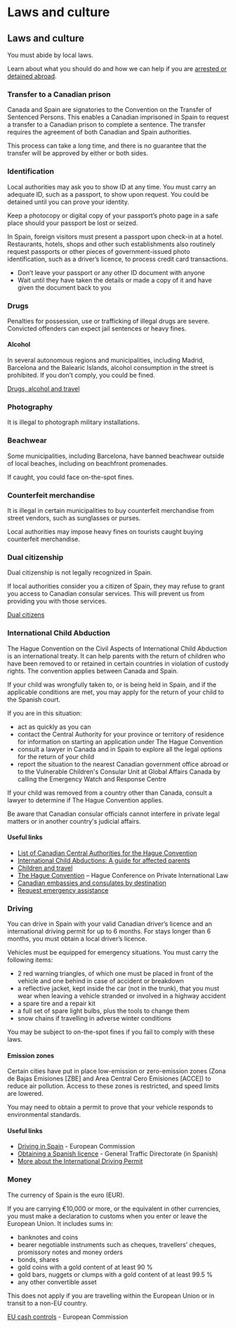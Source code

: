 # Laws and culture

## Laws and culture

You must abide by local laws.

Learn about what you should do and how we can help if you are [arrested or detained abroad](http://travel.gc.ca/assistance/emergency-info/arrest-detention).

### Transfer to a Canadian prison

Canada and Spain are signatories to the Convention on the Transfer of Sentenced Persons. This enables a Canadian imprisoned in Spain to request a transfer to a Canadian prison to complete a sentence. The transfer requires the agreement of both Canadian and Spain authorities.

This process can take a long time, and there is no guarantee that the transfer will be approved by either or both sides.

### Identification

Local authorities may ask you to show ID at any time. You must carry an adequate ID, such as a passport, to show upon request. You could be detained until you can prove your identity.

Keep a photocopy or digital copy of your passport’s photo page in a safe place should your passport be lost or seized.

In Spain, foreign visitors must present a passport upon check-in at a hotel. Restaurants, hotels, shops and other such establishments also routinely request passports or other pieces of government-issued photo identification, such as a driver’s licence, to process credit card transactions.

* Don’t leave your passport or any other ID document with anyone
* Wait until they have taken the details or made a copy of it and have given the document back to you

### Drugs

Penalties for possession, use or trafficking of illegal drugs are severe. Convicted offenders can expect jail sentences or heavy fines.

#### Alcohol

In several autonomous regions and municipalities, including Madrid, Barcelona and the Balearic Islands, alcohol consumption in the street is prohibited. If you don’t comply, you could be fined.

[Drugs, alcohol and travel](https://travel.gc.ca/travelling/health-safety/drugs)

### Photography

It is illegal to photograph military installations.

### Beachwear

Some municipalities, including Barcelona, have banned beachwear outside of local beaches, including on beachfront promenades.

If caught, you could face on-the-spot fines.

### Counterfeit merchandise

It is illegal in certain municipalities to buy counterfeit merchandise from street vendors, such as sunglasses or purses.

Local authorities may impose heavy fines on tourists caught buying counterfeit merchandise.

### Dual citizenship

Dual citizenship is not legally recognized in Spain.

If local authorities consider you a citizen of Spain, they may refuse to grant you access to Canadian consular services. This will prevent us from providing you with those services.

[Dual citizens](https://travel.gc.ca/travelling/documents/dual-citizenship)

### International Child Abduction

The Hague Convention on the Civil Aspects of International Child Abduction is an international treaty. It can help parents with the return of children who have been removed to or retained in certain countries in violation of custody rights. The convention applies between Canada and Spain.

If your child was wrongfully taken to, or is being held in Spain, and if the applicable conditions are met, you may apply for the return of your child to the Spanish court.

If you are in this situation:

* act as quickly as you can
* contact the Central Authority for your province or territory of residence for information on starting an application under The Hague Convention
* consult a lawyer in Canada and in Spain to explore all the legal options for the return of your child
* report the situation to the nearest Canadian government office abroad or to the Vulnerable Children's Consular Unit at Global Affairs Canada by calling the Emergency Watch and Response Centre

If your child was removed from a country other than Canada, consult a lawyer to determine if The Hague Convention applies.

Be aware that Canadian consular officials cannot interfere in private legal matters or in another country's judicial affairs.

#### Useful links

* [List of Canadian Central Authorities for the Hague Convention](https://www.hcch.net/en/states/authorities/details3/?aid=75)
* [International Child Abductions: A guide for affected parents](https://travel.gc.ca/travelling/publications/international-child-abductions)
* [Children and travel](https://travel.gc.ca/travelling/children)
* [The Hague Convention](https://www.hcch.net/en/instruments/conventions/full-text/?cid=24) – Hague Conference on Private International Law
* [Canadian embassies and consulates by destination](https://travel.gc.ca/assistance/embassies-consulates)
* [Request emergency assistance](https://travel.gc.ca/assistance/emergency-assistance?_ga)

### Driving

You can drive in Spain with your valid Canadian driver’s licence and an international driving permit for up to 6 months. For stays longer than 6 months, you must obtain a local driver’s licence.

Vehicles must be equipped for emergency situations. You must carry the following items:

* 2 red warning triangles, of which one must be placed in front of the vehicle and one behind in case of accident or breakdown
* a reflective jacket, kept inside the car (not in the trunk), that you must wear when leaving a vehicle stranded or involved in a highway accident
* a spare tire and a repair kit
* a full set of spare light bulbs, plus the tools to change them
* snow chains if travelling in adverse winter conditions

You may be subject to on-the-spot fines if you fail to comply with these laws.

#### Emission zones

Certain cities have put in place low-emission or zero-emission zones (Zona de Bajas Emisiones [ZBE] and Area Central Cero Emisiones [ACCE]) to reduce air pollution. Access to these zones is restricted, and speed limits are lowered.

You may need to obtain a permit to prove that your vehicle responds to environmental standards.

#### Useful links

* [Driving in Spain](http://ec.europa.eu/transport/road_safety/going_abroad/spain/index_en.htm) - European Commission
* [Obtaining a Spanish licence](https://www.dgt.es/nuestros-servicios/permisos-de-conducir/tus-puntos-y-tus-permisos/informacion-de-tus-permisos/) - General Traffic Directorate (in Spanish)
* [More about the International Driving Permit](https://travel.gc.ca/travelling/documents/international-driving-permit)

### Money

The currency of Spain is the euro (EUR).

If you are carrying €10,000 or more, or the equivalent in other currencies, you must make a declaration to customs when you enter or leave the European Union. It includes sums in:

* banknotes and coins
* bearer negotiable instruments such as cheques, travellers’ cheques, promissory notes and money orders
* bonds, shares
* gold coins with a gold content of at least 90 %
* gold bars, nuggets or clumps with a gold content of at least 99.5 %
* any other convertible asset

This does not apply if you are travelling within the European Union or in transit to a non-EU country.

[EU cash controls](https://ec.europa.eu/taxation_customs/business/customs-controls/eu-cash-controls_en) - European Commission